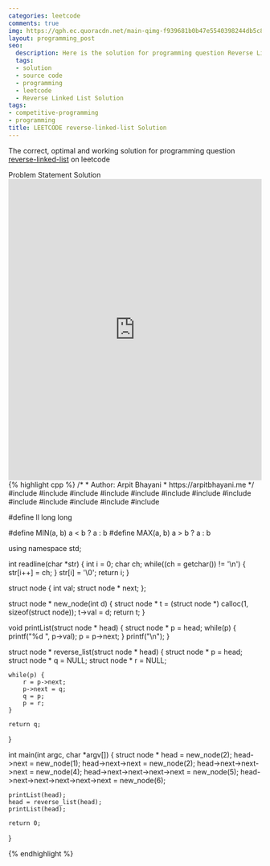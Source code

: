 ```yaml
---
categories: leetcode
comments: true
img: https://qph.ec.quoracdn.net/main-qimg-f939681b0b47e5540398244db5c8966f?convert_to_webp=true
layout: programming_post
seo:
  description: Here is the solution for programming question Reverse Linked List on leetcode
  tags:
  - solution
  - source code
  - programming
  - leetcode
  - Reverse Linked List Solution
tags:
- competitive-programming
- programming
title: LEETCODE reverse-linked-list Solution
---
```

The correct, optimal and working solution for programming question [reverse-linked-list](https://leetcode.com/problems/reverse-linked-list/) on leetcode

<div class="ui secondary pointing large menu">
  <a class="grey item" data-tab="problem-statement">
    Problem Statement
  </a>
  <a class="active item grey" data-tab="solution">
    Solution
  </a>
</div>
<div class="ui bottom attached tab" data-tab="problem-statement">
    <iframe src="https://leetcode.com/problems/reverse-linked-list/" width="100%" height="600px" style="overflow: scroll; border: none;"></iframe>
</div>
<div class="ui bottom attached active tab" data-tab="solution">
{% highlight cpp %}
/*
 *  Author: Arpit Bhayani
 *  https://arpitbhayani.me
 */
#include <cmath>
#include <cstdio>
#include <cstdlib>
#include <climits>
#include <deque>
#include <iostream>
#include <list>
#include <limits>
#include <map>
#include <queue>
#include <set>
#include <stack>
#include <vector>

#define ll long long

#define MIN(a, b) a < b ? a : b
#define MAX(a, b) a > b ? a : b

using namespace std;

int readline(char *str) {
    int i = 0;
    char ch;
    while((ch = getchar()) != '\n') {
        str[i++] = ch;
    }
    str[i] = '\0';
    return i;
}

struct node {
    int val;
    struct node * next;
};

struct node * new_node(int d) {
    struct node * t = (struct node *) calloc(1, sizeof(struct node));
    t->val = d;
    return t;
}

void printList(struct node * head) {
    struct node * p = head;
    while(p) {
        printf("%d ", p->val);
        p = p->next;
    }
    printf("\n");
}

struct node * reverse_list(struct node * head) {
    struct node * p = head;
    struct node * q = NULL;
    struct node * r = NULL;

    while(p) {
        r = p->next;
        p->next = q;
        q = p;
        p = r;
    }

    return q;
}

int main(int argc, char *argv[]) {
    struct node * head = new_node(2);
    head->next = new_node(1);
    head->next->next = new_node(2);
    head->next->next->next = new_node(4);
    head->next->next->next->next = new_node(5);
    head->next->next->next->next->next = new_node(6);

    printList(head);
    head = reverse_list(head);
    printList(head);

    return 0;
}

{% endhighlight %}
</div>
